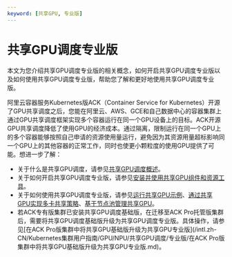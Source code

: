 ```yaml
---
keyword: [共享GPU, 专业版]
---
```


# 共享GPU调度专业版

本文为您介绍共享GPU调度专业版的相关概念，如何开启共享GPU调度专业版以及如何使用共享GPU调度专业版，帮助您了解和更好地使用共享GPU调度专业版。

阿里云容器服务Kubernetes版ACK（Container Service for Kubernetes）开源了GPU共享调度之后，您能在阿里云、AWS、GCE和自己数据中心的容器集群上通过GPU共享调度框架实现多个容器运行在同一个GPU设备上的目标。ACK开源GPU共享调度降低了使用GPU的经济成本。通过隔离，限制运行在同一个GPU上的多个容器能够按照自己申请的资源使用量运行，避免因为其资源用量超标影响同一个GPU上的其他容器的正常工作，同时也使更小颗粒度的使用GPU提供了可能。想进一步了解：

-   关于什么是共享GPU调度，请参见[共享GPU调度概述](/intl.zh-CN/Kubernetes集群用户指南/GPU/NPU/共享GPU调度/共享GPU调度概述.md)。
-   关于如何开启共享GPU调度专业版，请参见[安装并使用共享GPU组件和资源工具](/intl.zh-CN/Kubernetes集群用户指南/GPU/NPU/共享GPU调度/专业版/安装并使用共享GPU组件和资源工具.md)。
-   关于如何使用共享GPU调度专业版，请参见[运行共享GPU示例](/intl.zh-CN/Kubernetes集群用户指南/GPU/NPU/共享GPU调度/专业版/运行共享GPU示例.md)、[通过共享GPU实现多卡共享策略](/intl.zh-CN/Kubernetes集群用户指南/GPU/NPU/共享GPU调度/专业版/通过共享GPU实现多卡共享策略.md)、[基于节点池管理共享GPU](/intl.zh-CN/Kubernetes集群用户指南/GPU/NPU/共享GPU调度/专业版/基于节点池管理共享GPU.md)。
-   若ACK专有版集群已安装共享GPU调度基础版，在迁移至ACK Pro托管版集群后，需要将共享GPU调度基础版升级为共享GPU调度专业版。具体操作，请参见[在ACK Pro版集群中将共享GPU基础版升级为共享GPU专业版](/intl.zh-CN/Kubernetes集群用户指南/GPU/NPU/共享GPU调度/专业版/在ACK Pro版集群中将共享GPU基础版升级为共享GPU专业版.md)。

